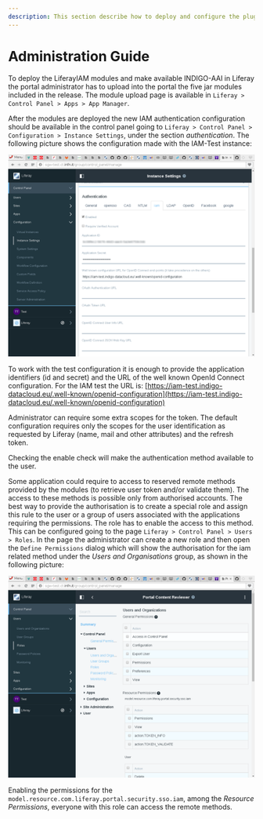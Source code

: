 ```yaml
---
description: This section describe how to deploy and configure the plugins to allow the authentication using IAM.
---
```


# Administration Guide


To deploy the LiferayIAM modules and make available INDIGO-AAI in Liferay the portal administrator has to upload into the portal
the five jar modules included in the release. The module upload page is available in `Liferay > Control Panel > Apps > App Manager`.

After the modules are deployed the new IAM authentication configuration should be available in the control panel going
to `Liferay > Control Panel > Configuration > Instance Settings`, under the section *authentication*. The following picture
shows the configuration made with the IAM-Test instance:

![IAM configuration](img/iamConf.png)

To work with the test configuration it is enough to provide the application identifiers (id and secret) and
the URL of the well known OpenId Connect configuration. For the IAM test the URL is:
[https://iam-test.indigo-datacloud.eu/.well-known/openid-configuration](https://iam-test.indigo-datacloud.eu/.well-known/openid-configuration)

Administrator can require some extra scopes for the token. The default configuration requires only the scopes for the user
identification as requested by Liferay (name, mail and other attributes) and the refresh token.

Checking the enable check will make the authentication method available to the user.

Some application could require to access to reserved remote methods provided by the modules (to retrieve user token and/or
validate them). The access to these methods is possible only from authorised accounts.
The best way to provide the authorisation is to create a special role and assign this rule to the user or a group of users
associated with the applications requiring the permissions. The role has to enable the access
to this method. This can be configured going to the page `Liferay > Control Panel > Users > Roles`. In the page the administrator
can create a new role and then open the `Define Permissions` dialog which will show the authorisation for the iam related method under the *Users and Organisations* group, as shown in the following picture:

![IAM permissions](img/permissions.png)

Enabling the permissions for the `model.resource.com.liferay.portal.security.sso.iam`, among the *Resource Permissions*,
everyone with this role can access the remote methods.
